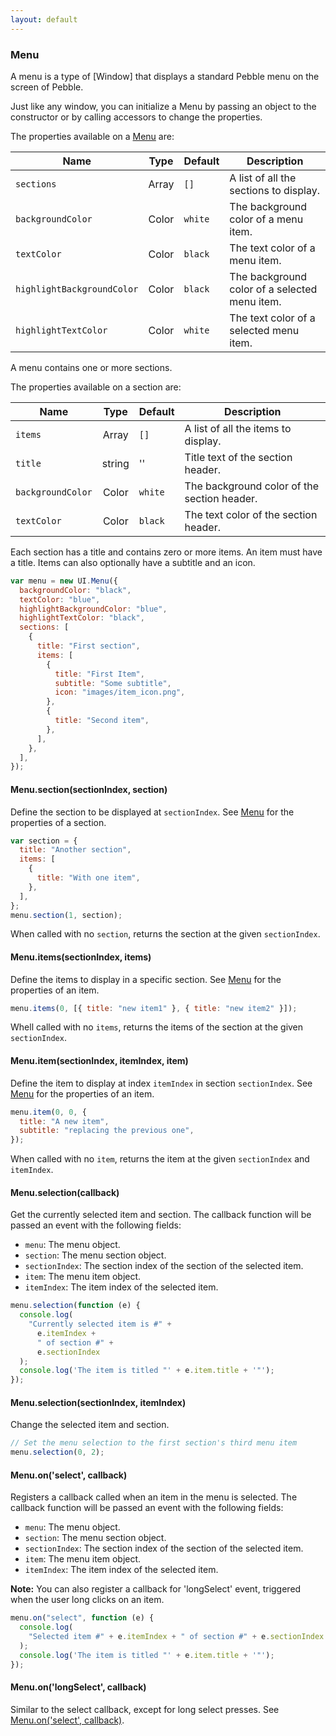 ```yaml
---
layout: default
---
```


### Menu

[Menu]: #menu

A menu is a type of [Window] that displays a standard Pebble menu on the screen of Pebble.

Just like any window, you can initialize a Menu by passing an object to the constructor or by calling accessors to change the properties.

The properties available on a [Menu] are:

| Name                       | Type  | Default | Description                                   |
| -------------------------- | :---: | ------- | --------------------------------------------- |
| `sections`                 | Array | `[]`    | A list of all the sections to display.        |
| `backgroundColor`          | Color | `white` | The background color of a menu item.          |
| `textColor`                | Color | `black` | The text color of a menu item.                |
| `highlightBackgroundColor` | Color | `black` | The background color of a selected menu item. |
| `highlightTextColor`       | Color | `white` | The text color of a selected menu item.       |

A menu contains one or more sections.

The properties available on a section are:

| Name              |  Type  | Default | Description                                 |
| ----------------- | :----: | ------- | ------------------------------------------- |
| `items`           | Array  | `[]`    | A list of all the items to display.         |
| `title`           | string | ''      | Title text of the section header.           |
| `backgroundColor` | Color  | `white` | The background color of the section header. |
| `textColor`       | Color  | `black` | The text color of the section header.       |

Each section has a title and contains zero or more items. An item must have a title. Items can also optionally have a subtitle and an icon.

```js
var menu = new UI.Menu({
  backgroundColor: "black",
  textColor: "blue",
  highlightBackgroundColor: "blue",
  highlightTextColor: "black",
  sections: [
    {
      title: "First section",
      items: [
        {
          title: "First Item",
          subtitle: "Some subtitle",
          icon: "images/item_icon.png",
        },
        {
          title: "Second item",
        },
      ],
    },
  ],
});
```

#### Menu.section(sectionIndex, section)

Define the section to be displayed at `sectionIndex`. See [Menu] for the properties of a section.

```js
var section = {
  title: "Another section",
  items: [
    {
      title: "With one item",
    },
  ],
};
menu.section(1, section);
```

When called with no `section`, returns the section at the given `sectionIndex`.

#### Menu.items(sectionIndex, items)

Define the items to display in a specific section. See [Menu] for the properties of an item.

```js
menu.items(0, [{ title: "new item1" }, { title: "new item2" }]);
```

Whell called with no `items`, returns the items of the section at the given `sectionIndex`.

#### Menu.item(sectionIndex, itemIndex, item)

Define the item to display at index `itemIndex` in section `sectionIndex`. See [Menu] for the properties of an item.

```js
menu.item(0, 0, {
  title: "A new item",
  subtitle: "replacing the previous one",
});
```

When called with no `item`, returns the item at the given `sectionIndex` and `itemIndex`.

#### Menu.selection(callback)

Get the currently selected item and section. The callback function will be passed an event with the following fields:

- `menu`: The menu object.
- `section`: The menu section object.
- `sectionIndex`: The section index of the section of the selected item.
- `item`: The menu item object.
- `itemIndex`: The item index of the selected item.

```js
menu.selection(function (e) {
  console.log(
    "Currently selected item is #" +
      e.itemIndex +
      " of section #" +
      e.sectionIndex
  );
  console.log('The item is titled "' + e.item.title + '"');
});
```

#### Menu.selection(sectionIndex, itemIndex)

Change the selected item and section.

```js
// Set the menu selection to the first section's third menu item
menu.selection(0, 2);
```

<a id="menu-on-select-callback"></a>

#### Menu.on('select', callback)

[Menu.on('select', callback)]: #menu-on-select-callback

Registers a callback called when an item in the menu is selected. The callback function will be passed an event with the following fields:

- `menu`: The menu object.
- `section`: The menu section object.
- `sectionIndex`: The section index of the section of the selected item.
- `item`: The menu item object.
- `itemIndex`: The item index of the selected item.

**Note:** You can also register a callback for 'longSelect' event, triggered when the user long clicks on an item.

```js
menu.on("select", function (e) {
  console.log(
    "Selected item #" + e.itemIndex + " of section #" + e.sectionIndex
  );
  console.log('The item is titled "' + e.item.title + '"');
});
```

#### Menu.on('longSelect', callback)

Similar to the select callback, except for long select presses. See [Menu.on('select', callback)].
